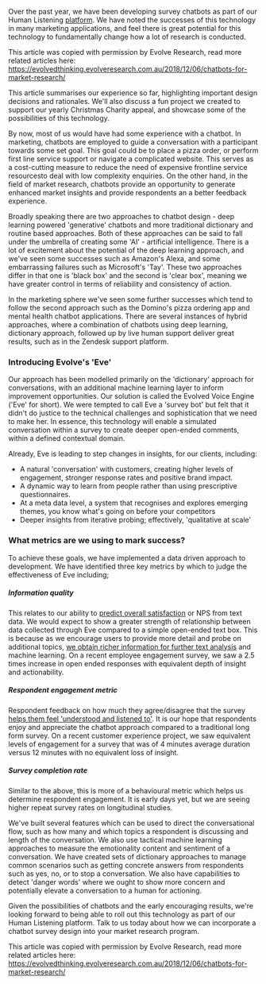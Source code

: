 Over the past year, we have been developing survey chatbots as part of our Human Listening [platform](https://www.ndjenkins.com/articles/professional/2018/01/25/data-service-productisation "Data service productisation"). We have noted the successes of this technology in many marketing applications, and feel there is great potential for this technology to fundamentally change how a lot of research is conducted.

This article was copied with permission by Evolve Research, read more related articles here: https://evolvedthinking.evolveresearch.com.au/2018/12/06/chatbots-for-market-research/

This article summarises our experience so far, highlighting important design decisions and rationales. We'll also discuss a fun project we created to support our yearly Christmas Charity appeal, and showcase some of the possibilities of this technology.

By now, most of us would have had some experience with a chatbot. In marketing, chatbots are employed to guide a conversation with a participant towards some set goal. This goal could be to place a pizza order, or perform first line service support or navigate a complicated website. This serves as a cost-cutting measure to reduce the need of expensive frontline service resourcesto deal with low complexity enquiries. On the other hand, in the field of market research, chatbots provide an opportunity to generate enhanced market insights and provide respondents an a better feedback experience.

Broadly speaking there are two approaches to chatbot design - deep learning powered 'generative' chatbots and more traditional dictionary and routine based approaches. Both of these approaches can be said to fall under the umbrella of creating some 'AI' - artificial intelligence. There is a lot of excitement about the potential of the deep learning approach, and we've seen some successes such as Amazon's Alexa, and some embarrassing failures such as Microsoft's 'Tay'. These two approaches differ in that one is 'black box' and the second is 'clear box', meaning we have greater control in terms of reliability and consistency of action.

In the marketing sphere we've seen some further successes which tend to follow the second approach such as the Domino's pizza ordering app and mental health chatbot applications. There are several instances of hybrid approaches, where a combination of chatbots using deep learning, dictionary approach, followed up by live human support deliver great results, such as in the Zendesk support platform.

### Introducing Evolve's 'Eve'
Our approach has been modelled primarily on the 'dictionary' approach for conversations, with an additional machine learning layer to inform improvement opportunities. Our solution is called the Evolved Voice Engine ('Eve' for short). We were tempted to call Eve a 'survey bot' but felt that it didn't do justice to the technical challenges and sophistication that we need to make her. In essence, this technology will enable a simulated conversation within a survey to create deeper open-ended comments, within a defined contextual domain.

Already, Eve is leading to step changes in insights, for our clients, including:

*  A natural 'conversation' with customers, creating higher levels of engagement, stronger response rates and positive brand impact.
*  A dynamic way to learn from people rather than using prescriptive questionnaires.
*  At a meta data level, a system that recognises and explores emerging themes, you know what's going on before your competitors
*  Deeper insights from iterative probing; effectively, 'qualitative at scale'

### What metrics are we using to mark success?
To achieve these goals, we have implemented a data driven approach to development. We have identified three key metrics by which to judge the effectiveness of Eve including;

##### Information quality
This relates to our ability to [predict overall satisfaction](https://www.ndjenkins.com/articles/professional/2018/03/26/driver-analysis-demystified "Driver analysis demystified") or NPS from text data. We would expect to show a greater strength of relationship between data collected through Eve compared to a simple open-ended text box. This is because as we encourage users to provide more detail and probe on additional topics, [we obtain richer information for further text analysis](https://www.ndjenkins.com/articles/professional/2018/11/30/natural-language-processing-review-2018 "Natural language processing review 2018") and machine learning. On a recent employee engagement survey, we saw a 2.5 times increase in open ended responses with equivalent depth of insight and actionability.

##### Respondent engagement metric
Respondent feedback on how much they agree/disagree that the survey [helps them feel 'understood and listened to'](https://www.ndjenkins.com/articles/professional/2018/10/03/user-focused-analysis-and-design "User focused analysis and design"). It is our hope that respondents enjoy and appreciate the chatbot approach compared to a traditional long form survey. On a recent customer experience project, we saw equivalent levels of engagement for a survey that was of 4 minutes average duration versus 12 minutes with no equivalent loss of insight.

##### Survey completion rate
Similar to the above, this is more of a behavioural metric which helps us determine respondent engagement. It is early days yet, but we are seeing higher repeat survey rates on longitudinal studies.

We've built several features which can be used to direct the conversational flow, such as how many and which topics a respondent is discussing and length of the conversation. We also use tactical machine learning approaches to measure the emotionality content and sentiment of a conversation. We have created sets of dictionary approaches to manage common scenarios such as getting concrete answers from respondents such as yes, no, or to stop a conversation. We also have capabilities to detect 'danger words' where we ought to show more concern and potentially elevate a conversation to a human for actioning.

Given the possibilities of chatbots and the early encouraging results, we're looking forward to being able to roll out this technology as part of our Human Listening platform. Talk to us today about how we can incorporate a chatbot survey design into your market research program.

This article was copied with permission by Evolve Research, read more related articles here: https://evolvedthinking.evolveresearch.com.au/2018/12/06/chatbots-for-market-research/
